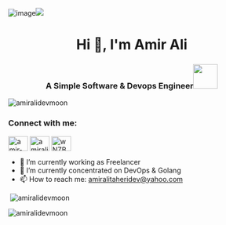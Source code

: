 ![image](https://github.com/amiralidevmoon/amiralidevmoon/assets/77302057/3f1b3e40-fd9f-405a-bc4e-1d87b3b00919)![](https://github.com/halfrost/halfrost/blob/master/icons/header_.png)

<h1 align="center">Hi 👋, I'm Amir Ali</h1>
<h3 align="center">A Simple Software &amp; Devops Engineer<img src="https://media.giphy.com/media/VgCDAzcKvsR6OM0uWg/giphy.gif" width="50"></h3>

<p align="left"> <img src="https://komarev.com/ghpvc/?username=amiralidevmoon&label=Profile%20views&color=0e75b6&style=flat" alt="amiralidevmoon" /> </p>

<h3 align="left">Connect with me:</h3>
<p align="left">
<a href="https://linkedin.com/in/amir-ali-taheri" target="blank"><img align="center" src="https://raw.githubusercontent.com/rahuldkjain/github-profile-readme-generator/master/src/images/icons/Social/linked-in-alt.svg" alt="amir-ali-taheri" height="30" width="40" /></a>
<a href="https://instagram.com/amiralidevmoon" target="blank"><img align="center" src="https://raw.githubusercontent.com/rahuldkjain/github-profile-readme-generator/master/src/images/icons/Social/instagram.svg" alt="amiralidevmoon" height="30" width="40" /></a>
<a href="https://discord.gg/wNZBRrU" target="blank"><img align="center" src="https://raw.githubusercontent.com/rahuldkjain/github-profile-readme-generator/master/src/images/icons/Social/discord.svg" alt="wNZBRrU" height="30" width="40" /></a>
</p>

- 🔭 I’m currently working as Freelancer
- 🌱 I’m currently concentrated on DevOps & Golang
- 📫 How to reach me: amiralitaheridev@yahoo.com


<p>&nbsp;<img align="center" src="https://github-readme-stats.vercel.app/api?username=amiralidevmoon&theme=tokyonight&show_icons=true&locale=en" alt="amiralidevmoon" /></p>
<p><img align="center" src="https://github-readme-streak-stats.herokuapp.com/?user=amiralidevmoon&theme=tokyonight" alt="amiralidevmoon" /></p>
